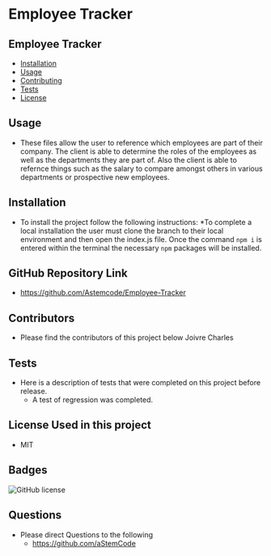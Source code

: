 # Employee Tracker

## Employee Tracker

* [Installation](#installation)
* [Usage](#usage)
* [Contributing](#contributors)
* [Tests](#tests)
* [License](#badges)

## Usage
- These files allow the user to reference which employees are part of their company. The client is able to determine the roles of the employees as well as the departments they are part of. Also the client is able to refernce things such as the salary to compare amongst others in various departments or prospective new employees.

## Installation
- To install the project follow the following instructions:
*To complete a local installation the user must clone the branch to their local environment and then open the index.js file. Once the command `npm i` is entered within the terminal the necessary `npm` packages will be installed.

## GitHub Repository Link

-  https://github.com/Astemcode/Employee-Tracker

## Contributors
- Please find the contributors of this project below
Joivre Charles

## Tests
- Here is a description of tests that were completed on this project before release.
    - A test of regression was completed.

## License Used in this project
- MIT

## Badges
![GitHub license](https://img.shields.io/badge/license-MIT-blue.svg)

## Questions
* Please direct Questions to the following
    - https://github.com/aStemCode


